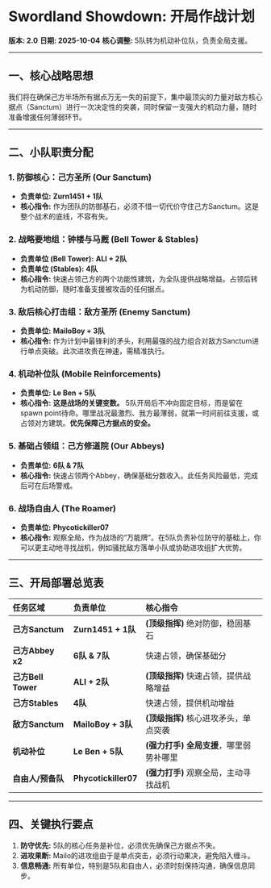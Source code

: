 # Swordland Showdown: 开局作战计划

**版本: 2.0**
**日期: 2025-10-04**
**核心调整:** 5队转为机动补位队，负责全局支援。

---

## 一、核心战略思想

我们将在确保己方半场所有据点万无一失的前提下，集中最顶尖的力量对敌方核心据点（Sanctum）进行一次决定性的突袭，同时保留一支强大的机动力量，随时准备增援任何薄弱环节。

---

## 二、小队职责分配

### 1. 防御核心：己方圣所 (Our Sanctum)
* **负责单位:** **Zurn1451 + 1队**
* **核心指令:** 作为团队的防御基石，必须不惜一切代价守住己方Sanctum。这是整个战术的底线，不容有失。

### 2. 战略要地组：钟楼与马厩 (Bell Tower & Stables)
* **负责单位 (Bell Tower):** **ALI + 2队**
* **负责单位 (Stables):** **4队**
* **核心指令:** 快速占领己方的两个功能性建筑，为全队提供战略增益。占领后转为机动防御，随时准备支援被攻击的任何据点。

### 3. 敌后核心打击组：敌方圣所 (Enemy Sanctum)
* **负责单位:** **MailoBoy + 3队**
* **核心指令:** 作为计划中最锋利的矛头，利用最强的战力组合对敌方Sanctum进行单点突破。此次进攻贵在神速，需精准执行。

### 4. 机动补位队 (Mobile Reinforcements)
* **负责单位:** **Le Ben + 5队**
* **核心指令:** **这是战场的关键变数。** 5队开局后不冲向固定目标，而是留在spawn point待命。哪里战况最激烈、我方最薄弱，就第一时间前往支援，或占领对方建筑。**优先保障己方据点的安全。**

### 5. 基础占领组：己方修道院 (Our Abbeys)
* **负责单位:** **6队 & 7队**
* **核心指令:** 快速占领两个Abbey，确保基础分数收入。此任务风险最低，完成后可在后场警戒。

### 6. 战场自由人 (The Roamer)
* **负责单位:** **Phycotickiller07**
* **核心指令:** 观察全局，作为战场的“万能牌”。在5队负责补位防守的基础上，你可以更主动地寻找战机，例如骚扰敌方落单小队或协助进攻组扩大优势。

---

## 三、开局部署总览表

| 任务区域 | 负责单位 | 核心指令 |
| :--- | :--- | :--- |
| **己方Sanctum** | **Zurn1451 + 1队** | **(顶级指挥)** 绝对防御，稳固基石 |
| **己方Abbey x2** | **6队 & 7队** | 快速占领，确保基础分 |
| **己方Bell Tower**| **ALI + 2队** | **(顶级指挥)** 快速占领，提供战略增益 |
| **己方Stables** | **4队** | 快速占领，提供机动增益 |
| **敌方Sanctum** | **MailoBoy + 3队** | **(顶级指挥)** 核心进攻矛头，单点突袭 |
| **机动补位** | **Le Ben + 5队** | **(强力打手)** **全局支援**，哪里弱势补哪里 |
| **自由人/预备队**| **Phycotickiller07**| **(强力打手)** 观察全局，主动寻找战机 |

---

## 四、关键执行要点

1.  **防守优先:** 5队的核心任务是补位，必须优先确保己方据点不失。
2.  **进攻果断:** Mailo的进攻组由于是单点突击，必须行动果决，避免陷入缠斗。
3.  **信息畅通:** 所有单位，特别是5队和自由人，必须时刻保持沟通，确保信息同步。
